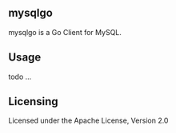 ## mysqlgo
mysqlgo is a Go Client for MySQL.

## Usage

todo ...

## Licensing
Licensed under the Apache License, Version 2.0

